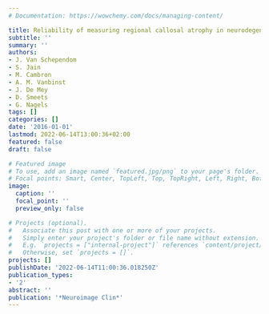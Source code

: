 ```yaml
---
# Documentation: https://wowchemy.com/docs/managing-content/

title: Reliability of measuring regional callosal atrophy in neurodegenerative diseases
subtitle: ''
summary: ''
authors:
- J. Van Schependom
- S. Jain
- M. Cambron
- A. M. Vanbinst
- J. De Mey
- D. Smeets
- G. Nagels
tags: []
categories: []
date: '2016-01-01'
lastmod: 2022-06-14T13:00:36+02:00
featured: false
draft: false

# Featured image
# To use, add an image named `featured.jpg/png` to your page's folder.
# Focal points: Smart, Center, TopLeft, Top, TopRight, Left, Right, BottomLeft, Bottom, BottomRight.
image:
  caption: ''
  focal_point: ''
  preview_only: false

# Projects (optional).
#   Associate this post with one or more of your projects.
#   Simply enter your project's folder or file name without extension.
#   E.g. `projects = ["internal-project"]` references `content/project/deep-learning/index.md`.
#   Otherwise, set `projects = []`.
projects: []
publishDate: '2022-06-14T11:00:36.018250Z'
publication_types:
- '2'
abstract: ''
publication: '*Neuroimage Clin*'
---
```

